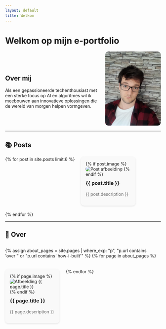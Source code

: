```yaml
---
layout: default
title: Welkom
---
```


# Welkom op mijn e-portfolio

<div style="display: flex; align-items: center; justify-content: space-between; gap: 20px; flex-wrap: wrap;">
  <div style="flex: 1; min-width: 250px;">
    <h2>Over mij</h2>
    <p>
      Als een gepassioneerde techenthousiast met een sterke focus op AI en algoritmes wil ik
      meebouwen aan innovatieve oplossingen die de wereld van morgen helpen vormgeven.
    </p>
  </div>
  <div style="flex-shrink: 0;">
    <img src="assets/img/20230913_124810.jpg" alt="Jensen Caestecker" style="width: 180px; border-radius: 10px;">
  </div>
</div>

---

## 📚 Posts

<div style="display: flex; flex-wrap: wrap; gap: 20px; justify-content: flex-start;">
{% for post in site.posts limit:6 %}
  <div style="flex: 0 1 calc(33% - 20px); background: #f9f9f9; border-radius: 10px; padding: 15px; box-shadow: 0 2px 5px rgba(0,0,0,0.1);">
    <a href="{{ post.url | relative_url }}" style="text-decoration: none; color: inherit;">
      {% if post.image %}
        <img src="{{ post.image }}" alt="Post afbeelding" style="width: 100%; border-radius: 8px;" />
      {% endif %}
      <h3 style="margin-top: 10px;">{{ post.title }}</h3>
      <p style="color: #666;">{{ post.description }}</p>
    </a>
  </div>
{% endfor %}
</div>

---

## 📄 Over

<div style="display: flex; flex-wrap: wrap; gap: 20px; justify-content: flex-start;">

{% assign about_pages = site.pages | where_exp: "p", "p.url contains 'over'" or "p.url contains 'how-i-built'" %}
{% for page in about_pages %}
  <div style="flex: 0 1 calc(33% - 20px); background: #f9f9f9; border-radius: 10px; padding: 15px; box-shadow: 0 2px 5px rgba(0,0,0,0.1);">
    <a href="{{ page.url | relative_url }}" style="text-decoration: none; color: inherit;">
      {% if page.image %}
        <img src="{{ page.image }}" alt="Afbeelding {{ page.title }}" style="width: 100%; border-radius: 8px;"/>
      {% endif %}
      <h3 style="margin-top: 10px;">{{ page.title }}</h3>
      <p style="color: #666;">{{ page.description }}</p>
    </a>
  </div>
{% endfor %}

</div>
